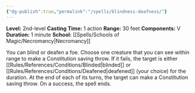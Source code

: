 ```yaml
---
{"dg-publish":true,"permalink":"/spells/blindness-deafness/"}
---
```


**Level:** 2nd-level
**Casting Time:** 1 action
**Range:** 30 feet
**Components:** V
**Duration:** 1 minute
**School:** [[Spells/Schools of Magic/Necromancy\|Necromancy]]

You can blind or deafen a foe. Choose one creature that you can see within range to make a Constitution saving throw. If it fails, the target is either [[Rules/References/Conditions/Blinded\|blinded]] or [[Rules/References/Conditions/Deafened\|deafened]] (your choice) for the duration. At the end of each of its turns, the target can make a Constitution saving throw. On a success, the spell ends.